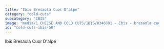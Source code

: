 ```yaml
---
title: "Ibis Bresaola Cuor D'alpe"
category: "cold-cuts"
subcategory: "IBIS"
image: "media/1 CHEESE AND COLD CUTS/IBIS/0346001 - Ibis - bresaola cuor d'alpe.jpg"
id: "cold-cuts-ibis-50"
---
```


Ibis Bresaola Cuor D'alpe
